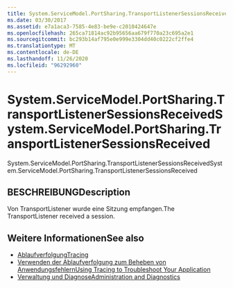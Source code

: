 ```yaml
---
title: System.ServiceModel.PortSharing.TransportListenerSessionsReceived
ms.date: 03/30/2017
ms.assetid: e7a1aca3-7585-4e83-be9e-c2010424647e
ms.openlocfilehash: 265ca71814ac92b95656aa679f770a23c695a2e1
ms.sourcegitcommit: bc293b14af795e0e999e3304dd40c0222cf2ffe4
ms.translationtype: MT
ms.contentlocale: de-DE
ms.lasthandoff: 11/26/2020
ms.locfileid: "96292960"
---
```

# <a name="systemservicemodelportsharingtransportlistenersessionsreceived"></a><span data-ttu-id="7ef45-102">System.ServiceModel.PortSharing.TransportListenerSessionsReceived</span><span class="sxs-lookup"><span data-stu-id="7ef45-102">System.ServiceModel.PortSharing.TransportListenerSessionsReceived</span></span>

<span data-ttu-id="7ef45-103">System.ServiceModel.PortSharing.TransportListenerSessionsReceived</span><span class="sxs-lookup"><span data-stu-id="7ef45-103">System.ServiceModel.PortSharing.TransportListenerSessionsReceived</span></span>  
  
## <a name="description"></a><span data-ttu-id="7ef45-104">BESCHREIBUNG</span><span class="sxs-lookup"><span data-stu-id="7ef45-104">Description</span></span>  

 <span data-ttu-id="7ef45-105">Von TransportListener wurde eine Sitzung empfangen.</span><span class="sxs-lookup"><span data-stu-id="7ef45-105">The TransportListener received a session.</span></span>  
  
## <a name="see-also"></a><span data-ttu-id="7ef45-106">Weitere Informationen</span><span class="sxs-lookup"><span data-stu-id="7ef45-106">See also</span></span>

- [<span data-ttu-id="7ef45-107">Ablaufverfolgung</span><span class="sxs-lookup"><span data-stu-id="7ef45-107">Tracing</span></span>](index.md)
- [<span data-ttu-id="7ef45-108">Verwenden der Ablaufverfolgung zum Beheben von Anwendungsfehlern</span><span class="sxs-lookup"><span data-stu-id="7ef45-108">Using Tracing to Troubleshoot Your Application</span></span>](using-tracing-to-troubleshoot-your-application.md)
- [<span data-ttu-id="7ef45-109">Verwaltung und Diagnose</span><span class="sxs-lookup"><span data-stu-id="7ef45-109">Administration and Diagnostics</span></span>](../index.md)
